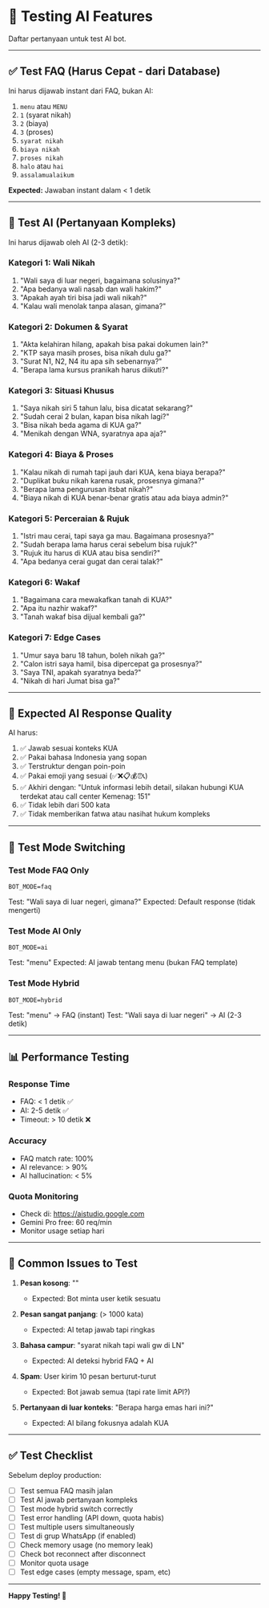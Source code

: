 # 🧪 Testing AI Features

Daftar pertanyaan untuk test AI bot.

---

## ✅ Test FAQ (Harus Cepat - dari Database)

Ini harus dijawab instant dari FAQ, bukan AI:

1. `menu` atau `MENU`
2. `1` (syarat nikah)
3. `2` (biaya)
4. `3` (proses)
5. `syarat nikah`
6. `biaya nikah`
7. `proses nikah`
8. `halo` atau `hai`
9. `assalamualaikum`

**Expected:** Jawaban instant dalam < 1 detik

---

## 🤖 Test AI (Pertanyaan Kompleks)

Ini harus dijawab oleh AI (2-3 detik):

### Kategori 1: Wali Nikah
1. "Wali saya di luar negeri, bagaimana solusinya?"
2. "Apa bedanya wali nasab dan wali hakim?"
3. "Apakah ayah tiri bisa jadi wali nikah?"
4. "Kalau wali menolak tanpa alasan, gimana?"

### Kategori 2: Dokumen & Syarat
1. "Akta kelahiran hilang, apakah bisa pakai dokumen lain?"
2. "KTP saya masih proses, bisa nikah dulu ga?"
3. "Surat N1, N2, N4 itu apa sih sebenarnya?"
4. "Berapa lama kursus pranikah harus diikuti?"

### Kategori 3: Situasi Khusus
1. "Saya nikah siri 5 tahun lalu, bisa dicatat sekarang?"
2. "Sudah cerai 2 bulan, kapan bisa nikah lagi?"
3. "Bisa nikah beda agama di KUA ga?"
4. "Menikah dengan WNA, syaratnya apa aja?"

### Kategori 4: Biaya & Proses
1. "Kalau nikah di rumah tapi jauh dari KUA, kena biaya berapa?"
2. "Duplikat buku nikah karena rusak, prosesnya gimana?"
3. "Berapa lama pengurusan itsbat nikah?"
4. "Biaya nikah di KUA benar-benar gratis atau ada biaya admin?"

### Kategori 5: Perceraian & Rujuk
1. "Istri mau cerai, tapi saya ga mau. Bagaimana prosesnya?"
2. "Sudah berapa lama harus cerai sebelum bisa rujuk?"
3. "Rujuk itu harus di KUA atau bisa sendiri?"
4. "Apa bedanya cerai gugat dan cerai talak?"

### Kategori 6: Wakaf
1. "Bagaimana cara mewakafkan tanah di KUA?"
2. "Apa itu nazhir wakaf?"
3. "Tanah wakaf bisa dijual kembali ga?"

### Kategori 7: Edge Cases
1. "Umur saya baru 18 tahun, boleh nikah ga?"
2. "Calon istri saya hamil, bisa dipercepat ga prosesnya?"
3. "Saya TNI, apakah syaratnya beda?"
4. "Nikah di hari Jumat bisa ga?"

---

## 🎯 Expected AI Response Quality

AI harus:
1. ✅ Jawab sesuai konteks KUA
2. ✅ Pakai bahasa Indonesia yang sopan
3. ✅ Terstruktur dengan poin-poin
4. ✅ Pakai emoji yang sesuai (✅❌📋💰⏰📞)
5. ✅ Akhiri dengan: "Untuk informasi lebih detail, silakan hubungi KUA terdekat atau call center Kemenag: 151"
6. ✅ Tidak lebih dari 500 kata
7. ✅ Tidak memberikan fatwa atau nasihat hukum kompleks

---

## 🔀 Test Mode Switching

### Test Mode FAQ Only
```env
BOT_MODE=faq
```
Test: "Wali saya di luar negeri, gimana?"
Expected: Default response (tidak mengerti)

### Test Mode AI Only
```env
BOT_MODE=ai
```
Test: "menu"
Expected: AI jawab tentang menu (bukan FAQ template)

### Test Mode Hybrid
```env
BOT_MODE=hybrid
```
Test: "menu" → FAQ (instant)
Test: "Wali saya di luar negeri" → AI (2-3 detik)

---

## 📊 Performance Testing

### Response Time
- FAQ: < 1 detik ✅
- AI: 2-5 detik ✅
- Timeout: > 10 detik ❌

### Accuracy
- FAQ match rate: 100%
- AI relevance: > 90%
- AI hallucination: < 5%

### Quota Monitoring
- Check di: https://aistudio.google.com
- Gemini Pro free: 60 req/min
- Monitor usage setiap hari

---

## 🐛 Common Issues to Test

1. **Pesan kosong**: ""
   - Expected: Bot minta user ketik sesuatu

2. **Pesan sangat panjang**: (> 1000 kata)
   - Expected: AI tetap jawab tapi ringkas

3. **Bahasa campur**: "syarat nikah tapi wali gw di LN"
   - Expected: AI deteksi hybrid FAQ + AI

4. **Spam**: User kirim 10 pesan berturut-turut
   - Expected: Bot jawab semua (tapi rate limit API?)

5. **Pertanyaan di luar konteks**: "Berapa harga emas hari ini?"
   - Expected: AI bilang fokusnya adalah KUA

---

## ✅ Test Checklist

Sebelum deploy production:

- [ ] Test semua FAQ masih jalan
- [ ] Test AI jawab pertanyaan kompleks
- [ ] Test mode hybrid switch correctly
- [ ] Test error handling (API down, quota habis)
- [ ] Test multiple users simultaneously
- [ ] Test di grup WhatsApp (if enabled)
- [ ] Check memory usage (no memory leak)
- [ ] Check bot reconnect after disconnect
- [ ] Monitor quota usage
- [ ] Test edge cases (empty message, spam, etc)

---

**Happy Testing! 🧪**

